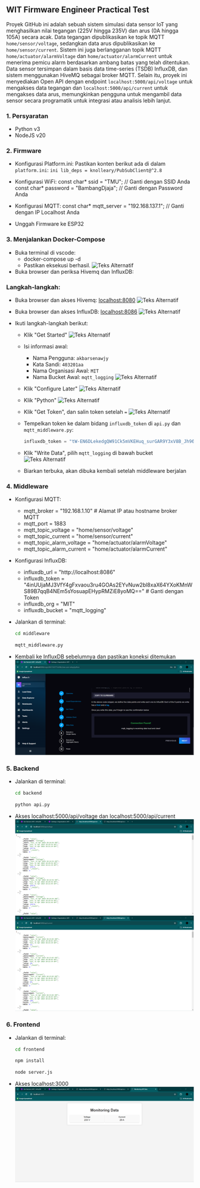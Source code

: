 ## WIT Firmware Engineer Practical Test

Proyek GitHub ini adalah sebuah sistem simulasi data sensor IoT yang menghasilkan nilai tegangan (225V hingga 235V) dan arus (0A hingga 105A) secara acak. Data tegangan dipublikasikan ke topik MQTT `home/sensor/voltage`, sedangkan data arus dipublikasikan ke `home/sensor/current`. Sistem ini juga berlangganan topik MQTT `home/actuator/alarmVoltage` dan `home/actuator/alarmCurrent` untuk menerima pemicu alarm berdasarkan ambang batas yang telah ditentukan. Data sensor tersimpan dalam basis data time-series (TSDB) InfluxDB, dan sistem menggunakan HiveMQ sebagai broker MQTT. Selain itu, proyek ini menyediakan Open API dengan endpoint `localhost:5000/api/voltage` untuk mengakses data tegangan dan `localhost:5000/api/current` untuk mengakses data arus, memungkinkan pengguna untuk mengambil data sensor secara programatik untuk integrasi atau analisis lebih lanjut.

### 1. Persyaratan
- Python v3
- NodeJS v20

### 2. Firmware
- Konfigurasi Platform.ini:
Pastikan konten berikut ada di dalam `platform.ini`:
```ini lib_deps = knolleary/PubSubClient@^2.8```

- Konfigurasi WiFi:
    const char* ssid = "TMU"; // Ganti dengan SSID Anda
    const char* password = "BambangDjaja"; // Ganti dengan Password Anda
- Konfigurasi MQTT:
    const char* mqtt_server = "192.168.137.1"; // Ganti dengan IP Localhost Anda
- Unggah Firmware ke ESP32


### 3. Menjalankan Docker-Compose
- Buka terminal di vscode:
    - docker-compose up -d
    - Pastikan eksekusi berhasil.
![Teks Alternatif](https://github.com/akbarsenawjy26/MIT-FirmwareEngineer/blob/main/img/docker1.png)
- Buka browser dan periksa Hivemq dan InfluxDB:

### Langkah-langkah:

- Buka browser dan akses Hivemq: [localhost:8080](http://localhost:8080)
![Teks Alternatif](https://github.com/akbarsenawjy26/MIT-FirmwareEngineer/blob/main/img/docker2.png)

- Buka browser dan akses InfluxDB: [localhost:8086](http://localhost:8086)
![Teks Alternatif](https://github.com/akbarsenawjy26/MIT-FirmwareEngineer/blob/main/img/docker3.png)

- Ikuti langkah-langkah berikut:

    - Klik "Get Started"
![Teks Alternatif](https://github.com/akbarsenawjy26/MIT-FirmwareEngineer/blob/main/img/docker4.png)
    
    - Isi informasi awal:
        - Nama Pengguna: `akbarsenawjy`
        - Kata Sandi: `403201aa`
        - Nama Organisasi Awal: `MIT`
        - Nama Bucket Awal: `mqtt_logging`
![Teks Alternatif](https://github.com/akbarsenawjy26/MIT-FirmwareEngineer/blob/main/img/docker5.png)

    - Klik "Configure Later"
![Teks Alternatif](https://github.com/akbarsenawjy26/MIT-FirmwareEngineer/blob/main/img/docker6.png)

    - Klik "Python"
![Teks Alternatif](https://github.com/akbarsenawjy26/MIT-FirmwareEngineer/blob/main/img/docker7.png)

    - Klik "Get Token", dan salin token setelah `=`
![Teks Alternatif](https://github.com/akbarsenawjy26/MIT-FirmwareEngineer/blob/main/img/docker8.png)

    - Tempelkan token ke dalam bidang `influxdb_token` di `api.py` dan `mqtt_middleware.py`:
      ```python
      influxdb_token = "tW-EN6DLekedgQW91Ck5mVKEHuq_surGAR9Y3xV8B_Jh965dsZbPP7Br5kzy30NlId2lyimA8KOFt8MYvqW_1w==" # Ganti dengan Token
      ```
    - Klik "Write Data", pilih `mqtt_logging` di bawah bucket
![Teks Alternatif](https://github.com/akbarsenawjy26/MIT-FirmwareEngineer/blob/main/img/docker9.png)

    - Biarkan terbuka, akan dibuka kembali setelah middleware berjalan


### 4. Middleware
- Konfigurasi MQTT:
    - mqtt_broker = "192.168.1.10"  # Alamat IP atau hostname broker MQTT
    - mqtt_port = 1883
    - mqtt_topic_voltage = "home/sensor/voltage"
    - mqtt_topic_current = "home/sensor/current"
    - mqtt_topic_alarm_voltage = "home/actuator/alarmVoltage"
    - mqtt_topic_alarm_current = "home/actuator/alarmCurrent"

- Konfigurasi InfluxDB:
    - influxdb_url = "http://localhost:8086"
    - influxdb_token = "4inUUjaMJ3VfY4gFxvaou3ru4GOAs2EYvNuw2bl8xaX64YXoKMnWS89B7qqB4NEm5sYosuapEHypRMZiE8yoMQ=="  # Ganti dengan Token
    - influxdb_org = "MIT"
    - influxdb_bucket = "mqtt_logging"

- Jalankan di terminal:
    ```bash
   cd middleware
    ```
    ```bash
   mqtt_middleware.py
   ```

- Kembali ke InfluxDB sebelumnya dan pastikan koneksi ditemukan
![Teks Alternatif](https://github.com/akbarsenawjy26/MIT-FirmwareEngineer/blob/main/img/mid2.png)


### 5. Backend
- Jalankan di terminal:
    ```bash
    cd backend
    ```
    ```bash
    python api.py
    ```

- Akses localhost:5000/api/voltage dan localhost:5000/api/current
![Teks Alternatif](https://github.com/akbarsenawjy26/MIT-FirmwareEngineer/blob/main/img/back1.png)
![Teks Alternatif](https://github.com/akbarsenawjy26/MIT-FirmwareEngineer/blob/main/img/back2.png)

### 6. Frontend
- Jalankan di terminal:
    ```bash
    cd frontend
    ```
    ```bash
    npm install
    ```
    ```bash
    node server.js
    ```
- Akses localhost:3000
![Teks Alternatif](https://github.com/akbarsenawjy26/MIT-FirmwareEngineer/blob/main/img/front1.png)
